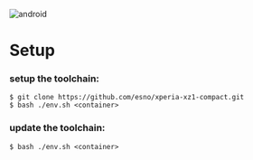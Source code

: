 ![android](https://c1.staticflickr.com/7/6021/5979551591_e61f575354_m_d.jpg "android")

# Setup

### setup the toolchain:

    $ git clone https://github.com/esno/xperia-xz1-compact.git
    $ bash ./env.sh <container>

### update the toolchain:

    $ bash ./env.sh <container>
